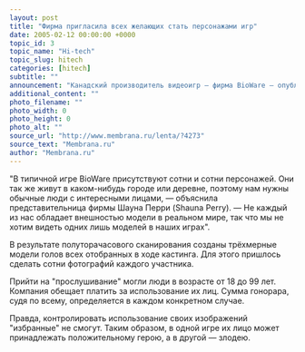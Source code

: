 ```yaml
---
layout: post
title: "Фирма пригласила всех желающих стать персонажами игр"
date: 2005-02-12 00:00:00 +0000
topic_id: 3
topic_name: "Hi-tech"
topic_slug: hitech
categories: [hitech]
subtitle: ""
announcement: "Канадский производитель видеоигр — фирма BioWare — опубликовал необычное приглашение: все желающие могли 4-5 февраля прийти на кастинг и, возможно, в будущем стать прототипами персонажей ролевых игр."
additional_content: ""
photo_filename: ""
photo_width: 0
photo_height: 0
photo_alt: ""
source_url: "http://www.membrana.ru/lenta/?4273"
source_text: "Membrana.ru"
author: "Membrana.ru"
---
```

"В типичной игре BioWare присутствуют сотни и сотни персонажей. Они так же живут в каком-нибудь городе или деревне, поэтому нам нужны обычные люди с интересными лицами, — объяснила представительница фирмы Шауна Перри (Shauna Perry). — Не каждый из нас обладает внешностью модели в реальном мире, так что мы не хотим видеть одних лишь моделей в наших играх".

В результате полуторачасового сканирования созданы трёхмерные модели голов всех отобранных в ходе кастинга. Для этого пришлось сделать сотни фотографий каждого участника.

Прийти на "прослушивание" могли люди в возрасте от 18 до 99 лет. Компания обещает платить за использование их лиц. Сумма гонорара, судя по всему, определяется в каждом конкретном случае.

Правда, контролировать использование своих изображений "избранные" не смогут. Таким образом, в одной игре их лицо может принадлежать положительному герою, а в другой — злодею.
